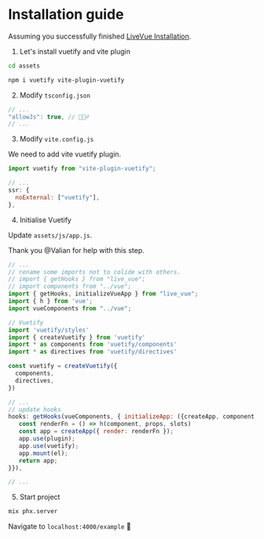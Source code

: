 # Installation guide

Assuming you successfully finished [LiveVue Installation](https://github.com/Valian/live_vue/blob/main/INSTALLATION.md).

1. Let's install vuetify and vite plugin

```sh
cd assets

npm i vuetify vite-plugin-vuetify
```

2. Modify `tsconfig.json`

```js
// ...
"allowJs": true, // 🤷🏻‍♂️
// ...
```

3. Modify `vite.config.js`

We need to add vite vuetify plugin.

```js
import vuetify from "vite-plugin-vuetify";

// ...
ssr: {
  noExternal: ["vuetify"],
},
```

4. Initialise Vuetify

Update `assets/js/app.js`.

Thank you @Valian for help with this step.

```js
// ...
// rename some imports not to colide with others.
// import { getHooks } from "live_vue";
// import components from "../vue";
import { getHooks, initializeVueApp } from "live_vue";
import { h } from 'vue';
import vueComponents from "../vue";

// Vuetify
import 'vuetify/styles'
import { createVuetify } from 'vuetify'
import * as components from 'vuetify/components'
import * as directives from 'vuetify/directives'

const vuetify = createVuetify({
  components,
  directives,
})

// ...
// update hooks
hooks: getHooks(vueComponents, { initializeApp: ({createApp, component, props, slots, plugin, el}) => {
   const renderFn = () => h(component, props, slots)
   const app = createApp({ render: renderFn });
   app.use(plugin);
   app.use(vuetify);
   app.mount(el);
   return app;
}}),

// ...
```

5. Start project

```sh
mix phx.server
```

Navigate to `localhost:4000/example` 🎉
